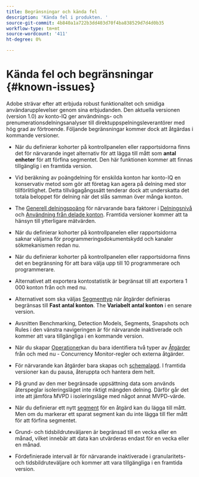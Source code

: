 ```yaml
---
title: Begränsningar och kända fel
description: 'Kända fel i produkten. '
source-git-commit: 4b840a1a722b3dd403d70f4ba838529d7d4d0b35
workflow-type: tm+mt
source-wordcount: '411'
ht-degree: 0%

---
```



# Kända fel och begränsningar {#known-issues}

Adobe strävar efter att erbjuda robust funktionalitet och smidiga användarupplevelser genom sina erbjudanden. Den aktuella versionen (version 1.0) av konto-IQ ger användnings- och prenumerationsdelningsanalyser till direktuppspelningsleverantörer med hög grad av förtroende. Följande begränsningar kommer dock att åtgärdas i kommande versioner.

* När du definierar kohorter på kontrollpanelen eller rapportsidorna finns det för närvarande inget alternativ för att lägga till mått som **antal enheter** för att förfina segmentet. Den här funktionen kommer att finnas tillgänglig i en framtida version.

* Vid beräkning av poängdelning för enskilda konton har konto-IQ en konservativ metod som gör att företag kan agera på delning med stor tillförlitlighet. Detta tillvägagångssätt tenderar dock att underskatta det totala beloppet för delning när det slås samman över många konton.

* The [Generell delningspoäng](/help/AccountIQ/dashboard.md#overall-sharing-score) för närvarande bara faktorer i [Delningsnivå](/help/AccountIQ/dashboard.md#sharing-level) och [Användning från delade konton](/help/AccountIQ/dashboard.md#usage-from-shared-accounts). Framtida versioner kommer att ta hänsyn till ytterligare mätvärden.

* När du definierar kohorter på kontrollpanelen eller rapportsidorna saknar väljarna för programmeringsdokumentskydd och kanaler sökmekanismen redan nu.

* När du definierar kohorter på kontrollpanelen eller rapportsidorna finns det en begränsning för att bara välja upp till 10 programmerare och programmerare.

* Alternativet att exportera kontostatistik är begränsat till att exportera 1 000 konton från och med nu.

* Alternativet som ska väljas [Segmenttyp](#segment-type) när åtgärder definieras begränsas till **Fast antal konton**. The **Variabelt antal konton** i en senare version.

* Avsnitten Benchmarking, Detection Models, Segments, Snapshots och Rules i den vänstra navigeringen är för närvarande inaktiverade och kommer att vara tillgängliga i en kommande version.

* När du skapar [Operationer](/help/AccountIQ/operation-affecting-user-segment.md)kan du bara identifiera två typer av [Åtgärder](/help/AccountIQ/operation-affecting-user-segment.md) från och med nu - Concurrency Monitor-regler och externa åtgärder.

* För närvarande kan åtgärder bara skapas och [schemalagd](/help/AccountIQ/operation-affecting-user-segment.md#action). I framtida versioner kan du pausa, återuppta och hantera dem helt.

* På grund av den mer begränsade uppsättning data som används återspeglar isoleringsläget inte riktigt mängden delning. Därför går det inte att jämföra MVPD i isoleringsläge med något annat MVPD-värde.

* När du definierar ett nytt [segment](/help/AccountIQ/segments-timeframe.md) för en åtgärd kan du lägga till mått. Men om du markerar ett sparat segment kan du inte lägga till fler mått för att förfina segmentet.

* Grund- och tidsbildruteväljaren är begränsad till en vecka eller en månad, vilket innebär att data kan utvärderas endast för en vecka eller en månad.

* Fördefinierade intervall är för närvarande inaktiverade i granularitets- och tidsbildruteväljare och kommer att vara tillgängliga i en framtida version.
